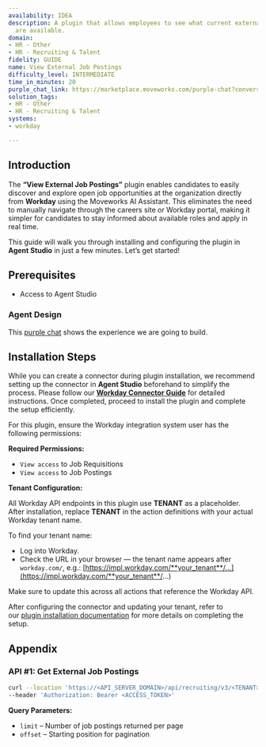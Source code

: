 ```yaml
---
availability: IDEA
description: A plugin that allows employees to see what current external postings
  are available.
domain:
- HR - Other
- HR - Recruiting & Talent
fidelity: GUIDE
name: View External Job Postings
difficulty_level: INTERMEDIATE
time_in_minutes: 20
purple_chat_link: https://marketplace.moveworks.com/purple-chat?conversation=%7B%22citations%22%3A%5B%7B%22connectorName%22%3A%22workday%22%2C%22citationTitle%22%3A%22External+Job+Postings%22%7D%5D%2C%22messages%22%3A%5B%7B%22role%22%3A%22user%22%2C%22parts%22%3A%5B%7B%22richText%22%3A%22Show+me+all+external+job+postings+in+the+IT+department+on+Workday%22%7D%5D%7D%2C%7B%22role%22%3A%22assistant%22%2C%22parts%22%3A%5B%7B%22reasoningSteps%22%3A%5B%7B%22status%22%3A%22success%22%2C%22richText%22%3A%22Filtering+external+job+postings+in+%3Cb+xmlns%3D%5C%22http%3A%2F%2Fwww.w3.org%2F1999%2Fxhtml%5C%22%3EWorkday%3C%2Fb%3E+by+department%3A+IT%22%7D%5D%7D%2C%7B%22richText%22%3A%22%3Cp+xmlns%3D%5C%22http%3A%2F%2Fwww.w3.org%2F1999%2Fxhtml%5C%22%3EHere+are+a+few+external+job+postings+in+the+IT+department%3A%3C%2Fp%3E%22%7D%2C%7B%22richText%22%3A%22%3Ch3+xmlns%3D%5C%22http%3A%2F%2Fwww.w3.org%2F1999%2Fxhtml%5C%22%3E%3Cb%3E1.IT+Manager%3C%2Fb%3E%3C%2Fh3%3E%3Cp+xmlns%3D%5C%22http%3A%2F%2Fwww.w3.org%2F1999%2Fxhtml%5C%22%3E%3C%2Fp%3E%3Cul+xmlns%3D%5C%22http%3A%2F%2Fwww.w3.org%2F1999%2Fxhtml%5C%22%3E%3Cli%3E%3Cb%3ETitle%3C%2Fb%3E%3A+IT+Manager%3C%2Fli%3E%3Cli%3E%3Cb%3EDescription%3C%2Fb%3E%3A+Manage+IT+infrastructure+and+support+teams.%3C%2Fli%3E%3Cli%3E%3Cb%3ELocation%3C%2Fb%3E%3A+Canberra%3C%2Fli%3E%3Cli%3E%3Cb%3EJob+Type%3C%2Fb%3E%3A+Full-time%3C%2Fli%3E%3Cli%3E%3Cb%3ETime+Type%3C%2Fb%3E%3A+Regular%3C%2Fli%3E%3Cli%3E%3Cb%3ECategory%3C%2Fb%3E%3A+IT%3C%2Fli%3E%3Cli%3E%3Cb%3EOrganization%3C%2Fb%3E%3A+Tech+Solutions+Inc.%3C%2Fli%3E%3Cli%3E%3Cb%3EStart+Date%3C%2Fb%3E%3A+2024-07-01%3C%2Fli%3E%3Cli%3E%3Cb%3EJob+Site%3C%2Fb%3E%3A+workday.com%2Fcareers%3C%2Fli%3E%3C%2Ful%3E%22%7D%2C%7B%22citations%22%3A%5B%7B%22connectorName%22%3A%22workday%22%2C%22citationTitle%22%3A%22Apply+Here%22%7D%5D%7D%2C%7B%22richText%22%3A%22%3Ch3+xmlns%3D%5C%22http%3A%2F%2Fwww.w3.org%2F1999%2Fxhtml%5C%22%3E%3Cb%3E2.+Network+Administrator%3C%2Fb%3E%3C%2Fh3%3E%3Cp+xmlns%3D%5C%22http%3A%2F%2Fwww.w3.org%2F1999%2Fxhtml%5C%22%3E%3C%2Fp%3E%3Cul+xmlns%3D%5C%22http%3A%2F%2Fwww.w3.org%2F1999%2Fxhtml%5C%22%3E%3Cli%3E%3Cb%3ETitle%3C%2Fb%3E%3A+Network+Administrator%3C%2Fli%3E%3Cli%3E%3Cb%3EDescription%3C%2Fb%3E%3A+Maintain+network+security+and+connectivity.%3C%2Fli%3E%3Cli%3E%3Cb%3ELocation%3C%2Fb%3E%3A+Sydney%3C%2Fli%3E%3Cli%3E%3Cb%3EJob+Type%3C%2Fb%3E%3A+Full-time%3C%2Fli%3E%3Cli%3E%3Cb%3ETime+Type%3C%2Fb%3E%3A+Regular%3C%2Fli%3E%3Cli%3E%3Cb%3ECategory%3C%2Fb%3E%3A+IT%3C%2Fli%3E%3Cli%3E%3Cb%3EOrganization%3C%2Fb%3E%3A+Tech+Solutions+Inc.%3C%2Fli%3E%3Cli%3E%3Cb%3EStart+Date%3C%2Fb%3E%3A+2024-08-15%3C%2Fli%3E%3Cli%3E%3Cb%3EJob+Site%3C%2Fb%3E%3A+workday.com%2Fcareers%3C%2Fli%3E%3C%2Ful%3E%22%7D%2C%7B%22citations%22%3A%5B%7B%22connectorName%22%3A%22workday%22%2C%22citationTitle%22%3A%22Apply+Here%22%7D%5D%7D%2C%7B%22richText%22%3A%22%3Cp+xmlns%3D%5C%22http%3A%2F%2Fwww.w3.org%2F1999%2Fxhtml%5C%22%3EThere+may+be+more+jobs+in+IT.+What+would+you+like+to+do+next%3F%3C%2Fp%3E%22%7D%5D%7D%5D%7D
solution_tags:
- HR - Other
- HR - Recruiting & Talent
systems:
- workday

---
```

## Introduction

The **“View External Job Postings”** plugin enables candidates to easily discover and explore open job opportunities at the organization directly from **Workday** using the Moveworks AI Assistant. This eliminates the need to manually navigate through the careers site or Workday portal, making it simpler for candidates to stay informed about available roles and apply in real time.

This guide will walk you through installing and configuring the plugin in **Agent Studio** in just a few minutes. Let’s get started!

## **Prerequisites**

- Access to Agent Studio

### Agent Design

This [purple chat](https://marketplace.moveworks.com/purple-chat?conversation=%7B%22citations%22%3A%5B%7B%22connectorName%22%3A%22workday%22%2C%22citationTitle%22%3A%22External+Job+Postings%22%7D%5D%2C%22messages%22%3A%5B%7B%22role%22%3A%22user%22%2C%22parts%22%3A%5B%7B%22richText%22%3A%22Show+me+all+external+job+postings+in+the+IT+department+on+Workday%22%7D%5D%7D%2C%7B%22role%22%3A%22assistant%22%2C%22parts%22%3A%5B%7B%22reasoningSteps%22%3A%5B%7B%22status%22%3A%22success%22%2C%22richText%22%3A%22Filtering+external+job+postings+in+%3Cb+xmlns%3D%5C%22http%3A%2F%2Fwww.w3.org%2F1999%2Fxhtml%5C%22%3EWorkday%3C%2Fb%3E+by+department%3A+IT%22%7D%5D%7D%2C%7B%22richText%22%3A%22%3Cp+xmlns%3D%5C%22http%3A%2F%2Fwww.w3.org%2F1999%2Fxhtml%5C%22%3EHere+are+a+few+external+job+postings+in+the+IT+department%3A%3C%2Fp%3E%22%7D%2C%7B%22richText%22%3A%22%3Ch3+xmlns%3D%5C%22http%3A%2F%2Fwww.w3.org%2F1999%2Fxhtml%5C%22%3E%3Cb%3E1.IT+Manager%3C%2Fb%3E%3C%2Fh3%3E%3Cp+xmlns%3D%5C%22http%3A%2F%2Fwww.w3.org%2F1999%2Fxhtml%5C%22%3E%3C%2Fp%3E%3Cul+xmlns%3D%5C%22http%3A%2F%2Fwww.w3.org%2F1999%2Fxhtml%5C%22%3E%3Cli%3E%3Cb%3ETitle%3C%2Fb%3E%3A+IT+Manager%3C%2Fli%3E%3Cli%3E%3Cb%3EDescription%3C%2Fb%3E%3A+Manage+IT+infrastructure+and+support+teams.%3C%2Fli%3E%3Cli%3E%3Cb%3ELocation%3C%2Fb%3E%3A+Canberra%3C%2Fli%3E%3Cli%3E%3Cb%3EJob+Type%3C%2Fb%3E%3A+Full-time%3C%2Fli%3E%3Cli%3E%3Cb%3ETime+Type%3C%2Fb%3E%3A+Regular%3C%2Fli%3E%3Cli%3E%3Cb%3ECategory%3C%2Fb%3E%3A+IT%3C%2Fli%3E%3Cli%3E%3Cb%3EOrganization%3C%2Fb%3E%3A+Tech+Solutions+Inc.%3C%2Fli%3E%3Cli%3E%3Cb%3EStart+Date%3C%2Fb%3E%3A+2024-07-01%3C%2Fli%3E%3Cli%3E%3Cb%3EJob+Site%3C%2Fb%3E%3A+workday.com%2Fcareers%3C%2Fli%3E%3C%2Ful%3E%22%7D%2C%7B%22citations%22%3A%5B%7B%22connectorName%22%3A%22workday%22%2C%22citationTitle%22%3A%22Apply+Here%22%7D%5D%7D%2C%7B%22richText%22%3A%22%3Ch3+xmlns%3D%5C%22http%3A%2F%2Fwww.w3.org%2F1999%2Fxhtml%5C%22%3E%3Cb%3E2.+Network+Administrator%3C%2Fb%3E%3C%2Fh3%3E%3Cp+xmlns%3D%5C%22http%3A%2F%2Fwww.w3.org%2F1999%2Fxhtml%5C%22%3E%3C%2Fp%3E%3Cul+xmlns%3D%5C%22http%3A%2F%2Fwww.w3.org%2F1999%2Fxhtml%5C%22%3E%3Cli%3E%3Cb%3ETitle%3C%2Fb%3E%3A+Network+Administrator%3C%2Fli%3E%3Cli%3E%3Cb%3EDescription%3C%2Fb%3E%3A+Maintain+network+security+and+connectivity.%3C%2Fli%3E%3Cli%3E%3Cb%3ELocation%3C%2Fb%3E%3A+Sydney%3C%2Fli%3E%3Cli%3E%3Cb%3EJob+Type%3C%2Fb%3E%3A+Full-time%3C%2Fli%3E%3Cli%3E%3Cb%3ETime+Type%3C%2Fb%3E%3A+Regular%3C%2Fli%3E%3Cli%3E%3Cb%3ECategory%3C%2Fb%3E%3A+IT%3C%2Fli%3E%3Cli%3E%3Cb%3EOrganization%3C%2Fb%3E%3A+Tech+Solutions+Inc.%3C%2Fli%3E%3Cli%3E%3Cb%3EStart+Date%3C%2Fb%3E%3A+2024-08-15%3C%2Fli%3E%3Cli%3E%3Cb%3EJob+Site%3C%2Fb%3E%3A+workday.com%2Fcareers%3C%2Fli%3E%3C%2Ful%3E%22%7D%2C%7B%22citations%22%3A%5B%7B%22connectorName%22%3A%22workday%22%2C%22citationTitle%22%3A%22Apply+Here%22%7D%5D%7D%2C%7B%22richText%22%3A%22%3Cp+xmlns%3D%5C%22http%3A%2F%2Fwww.w3.org%2F1999%2Fxhtml%5C%22%3EThere+may+be+more+jobs+in+IT.+What+would+you+like+to+do+next%3F%3C%2Fp%3E%22%7D%5D%7D%5D%7D) shows the experience we are going to build.

## Installation Steps

While you can create a connector during plugin installation, we recommend setting up the connector in **Agent Studio** beforehand to simplify the process. Please follow our [**Workday Connector Guide**](https://developer.moveworks.com/marketplace/package/?id=workday&hist=home%2Cbrws#how-to-implement) for detailed instructions. Once completed, proceed to install the plugin and complete the setup efficiently.

For this plugin, ensure the Workday integration system user has the following permissions:

**Required Permissions:**

- `View access` to Job Requisitions
- `View access` to Job Postings

**Tenant Configuration:**

All Workday API endpoints in this plugin use **TENANT** as a placeholder. After installation, replace **TENANT** in the action definitions with your actual Workday tenant name.

To find your tenant name:

- Log into Workday.
- Check the URL in your browser — the tenant name appears after `workday.com/`, e.g.: [https://impl.workday.com/**your_tenant**/...](https://impl.workday.com/**your_tenant**/...)
    

Make sure to update this across all actions that reference the Workday API.

After configuring the connector and updating your tenant, refer to our [plugin installation documentation](https://help.moveworks.com/docs/ai-agent-marketplace-installation) for more details on completing the setup.

## **Appendix**

### **API #1: Get External Job Postings**

```bash
curl --location 'https://<API_SERVER_DOMAIN>/api/recruiting/v3/<TENANT>/jobPostings?limit=100&offset=0' \
--header 'Authorization: Bearer <ACCESS_TOKEN>'
```

**Query Parameters:**

- `limit` – Number of job postings returned per page
- `offset` – Starting position for pagination